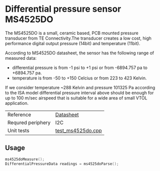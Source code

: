 # Differential pressure sensor MS4525DO

The MS4525DO is a small, ceramic based, PCB mounted pressure transducer
from TE Connectivity.The transducer creates a low cost, high performance
digital output pressure (14bit) and temperature (11bit).

According to MS4525DO datasheet, the sensor has the following range of measured data:

- differential pressure is from -1 psi to +1 psi or from -6894.757 pa to +6894.757 pa.
- temperature is from -50 to +150 Celcius or from 223 to 423 Kelvin.

If we consider temperature ~288 Kelvin and pressure 101325 Pa according to the ISA model differential pressure interval above should be enough for up to 100 m/sec airspeed that is suitable for a wide area of small VTOL application.

|   |   |
| - | - |
| Reference | [Datasheet](https://www.te.com/commerce/DocumentDelivery/DDEController?Action=showdoc&DocId=Data+Sheet%7FMS4525DO%7FB2%7Fpdf%7FEnglish%7FENG_DS_MS4525DO_B2.pdf%7FCAT-BLPS0002) |
| Requred periphery | I2C |
| Unit tests | [test_ms4525do.cpp](../../tests/sensors/dprs/test_ms4525do.cpp) |

## Usage

```c++
ms4525doMeasure();
DifferentialPressureData readings = ms4525doParse();
```
